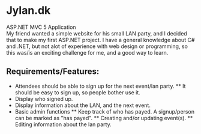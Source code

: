 # Jylan.dk
ASP.NET MVC 5 Application<br />
My friend wanted a simple website for his small LAN party, and I decided that to make my first ASP.NET project. I have a general knowledge about C# and .NET, but not alot of experience with web design or programming, so this was/is an exciting challenge for me, and a good way to learn.
## Requirements/Features:
* Attendees should be able to sign up for the next event/lan party.
** It should be easy to sign up, so people bother use it.
* Display who signed up.
* Display information about the LAN, and the next event.
* Basic admin functions
** Keep track of who has payed. A signup/person can be marked as "has payed".
** Creating and/or updating event(s).
** Editing information about the lan party.

